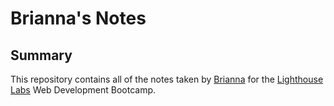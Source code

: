 # Brianna's Notes
## Summary
This repository contains all of the notes taken by [Brianna](https://github.com/BCerki) for the [Lighthouse Labs](https://www.lighthouselabs.ca/) Web Development Bootcamp.